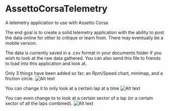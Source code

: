 AssettoCorsaTelemetry
=====================

A telemetry application to use with Assetto Corsa

The end goal is to create a solid telemetry application with the ability to post the data online for other to critique or learn from. There may eventually be a mobile version.

The data is currently saved in a .csv format in your documents folder if you wish to look at the raw data gathered. You can also send this file to friends to load into this application and look at.

Only 3 things have been added so far: an Rpm/Speed chart, minimap, and a friction circle.
![Alt text](http://i.imgur.com/X4Aua0j.png)

You can change it to only look at a certain lap at a time
![Alt text](http://i.imgur.com/0OBM98x.png)

You can even change to to look at a certain sector of a lap (or a certain sector of all the laps combined).
![Alt text](http://i.imgur.com/0divnsZ.png)
